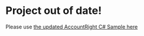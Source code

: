 Project out of date!
=========================
Please use [the updated AccountRight C# Sample here](https://github.com/MYOB-Technology/accountright_sample_csharp)




